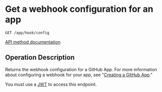 # Get a webhook configuration for an app

`GET /app/hook/config`

[API method documentation](https://docs.github.com/rest/apps/webhooks#get-a-webhook-configuration-for-an-app)


## Operation Description

Returns the webhook configuration for a GitHub App. For more information about configuring a webhook for your app, see "[Creating a GitHub App](/developers/apps/creating-a-github-app)."

You must use a [JWT](https://docs.github.com/apps/building-github-apps/authenticating-with-github-apps/#authenticating-as-a-github-app) to access this endpoint.
